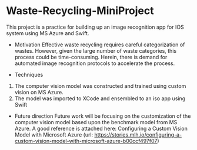 # Waste-Recycling-MiniProject

This project is a practice for building up an image recognition app for IOS system using MS Azure and Swift. 
* Motivation
Effective waste recycling requires careful categorization of wastes. However, given the large number of waste categories, this process could be time-consuming. Herein, there is demand for automated image recognition protocols to accelerate the process.

* Techniques
1. The computer vision model was constructed and trained using custom vision on MS Azure.
2. The model was imported to XCode and ensembled to an iso app using Swift

* Future direction
Future work will be focusing on the customization of the computer vision model based upon the benchmark model from MS Azure. A good reference is attached here: Configuring a Custom Vision Model with Microsoft Azure (url: https://stories.mlh.io/configuring-a-custom-vision-model-with-microsoft-azure-b00ccf497f07)
